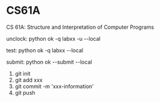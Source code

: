 # CS61A
CS 61A: Structure and Interpretation of Computer Programs

unclock: python ok -q labxx -u --local

test: python ok -q labxx --local 

submit: python ok --submit --local 

1. git init
2. git add xxx
3. git commit -m 'xxx-information'
4. git push 
